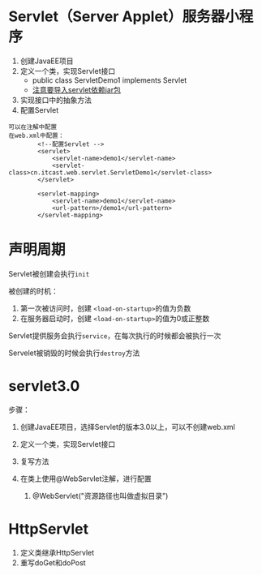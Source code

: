 # Servlet（Server Applet）服务器小程序

1. 创建JavaEE项目
2. 定义一个类，实现Servlet接口
   - public class ServletDemo1 implements Servlet
   - [注意要导入servlet依赖jar包](https://liuyanzhao.com/5971.html)
3. 实现接口中的抽象方法
4. 配置Servlet

```
可以在注解中配置
在web.xml中配置：
	    <!--配置Servlet -->
	    <servlet>
	        <servlet-name>demo1</servlet-name>
	        <servlet-class>cn.itcast.web.servlet.ServletDemo1</servlet-class>
	    </servlet>
	
	    <servlet-mapping>
	        <servlet-name>demo1</servlet-name>
	        <url-pattern>/demo1</url-pattern>
	    </servlet-mapping>
```

# 声明周期

Servlet被创建会执行`init`	

被创建的时机：

1. 第一次被访问时，创建
    `<load-on-startup>`的值为负数
2. 在服务器启动时，创建
    `<load-on-startup>`的值为0或正整数

Servlet提供服务会执行`service`，在每次执行的时候都会被执行一次

Servelet被销毁的时候会执行`destroy`方法

# servlet3.0

 步骤：

1. 创建JavaEE项目，选择Servlet的版本3.0以上，可以不创建web.xml

2. 定义一个类，实现Servlet接口
3. 复写方法
4. 在类上使用@WebServlet注解，进行配置
   1. @WebServlet("资源路径也叫做虚拟目录")

# HttpServlet

1. 定义类继承HttpServlet
2. 重写doGet和doPost
